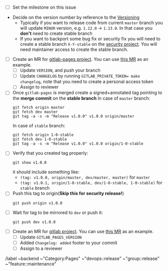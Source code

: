 - [ ] Set the milestone on this issue
- Decide on the version number by reference to
    the [Versioning](https://gitlab.com/gitlab-org/gitlab-pages/blob/master/PROCESS.md#versioning)
    * Typically if you want to release code from current `master` branch you will update `MINOR` version, e.g. `1.12.0` -> `1.13.0`. In that case you **don't** need to create stable branch
    * If you want to backport some bug fix or security fix you will need to create a stable branch `X-Y-stable` on the [security project](https://gitlab.com/gitlab-org/security/gitlab-pages). You will need maintainer access to create the stable branch.
- [ ] Create an MR for [gitlab-pages project](https://gitlab.com/gitlab-org/gitlab-pages).
    You can use [this MR](https://gitlab.com/gitlab-org/gitlab-pages/merge_requests/217) as an example.
    - [ ] Update `VERSION`, and push your branch
    - [ ] Update `CHANGELOG` by running `GITLAB_PRIVATE_TOKEN= make changelog`, note that you need to create a personal access token 
    - [ ] Assign to reviewer
- [ ] Once `gitlab-pages` is merged create a signed+annotated tag pointing to the **merge commit** on the **stable branch**
    In case of `master` branch:
    ```shell
    git fetch origin master
    git fetch dev master
    git tag -a -s -m "Release v1.0.0" v1.0.0 origin/master
    ```
    In case of `stable` branch:
    ```shell
    git fetch origin 1-0-stable
    git fetch dev 1-0-stable
    git tag -a -s -m "Release v1.0.0" v1.0.0 origin/1-0-stable
    ```
- [ ] Verify that you created tag properly:
    ```shell
    git show v1.0.0
    ```
    it should include something like:
    * ```(tag: v1.0.0, origin/master, dev/master, master)``` for `master`
    * ```(tag: v1.0.1, origin/1-0-stable, dev/1-0-stable, 1-0-stable)``` for `stable` branch
- [ ] Push this tag to origin(**Skip this for security release!**)
    ```shell
    git push origin v1.0.0
    ```
- [ ] Wait for tag to be mirrored to `dev` or push it:
    ```shell
    git push dev v1.0.0
    ```
- [ ] Create an MR for [gitlab project](https://gitlab.com/gitlab-org/gitlab).
    You can use [this MR](https://gitlab.com/gitlab-org/gitlab/merge_requests/23023) as an example.
    - [ ] Update `GITLAB_PAGES_VERSION`
    - [ ] Added `Changelog: added` footer to your commit
    - [ ] Assign to a reviewer

/label ~backend ~"Category:Pages" ~"devops::release" ~"group::release" ~"feature::maintenance"
